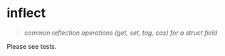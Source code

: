 # inflect
> _common reflection operations (get, set, tag, cas) for a struct field_

Please see tests.